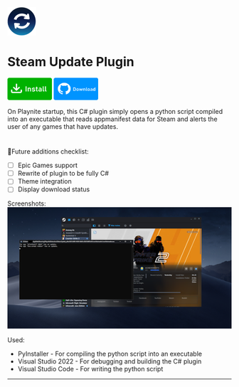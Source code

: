 <img src="icon.png" width="64" height="64"></img>
# Steam Update Plugin
<a href="https://playnite.link/addons.html#SteamUpdate_e9ecfc93-b000-4439-8dd8-a52b7b887a43"><img src="buttons/install.png" width="100" height="50"></img></a>
<a href="https://github.com/odeyity/Playnite-Steam-Update-Plugin/releases/download/1.0.1/SteamUpdate_e9ecfc93-b000-4439-8dd8-a52b7b887a43_1_0_1.pext"><img src="buttons/download.png" width="100" height="50"></img></a>

On Playnite startup, this C# plugin simply opens a python script compiled into an executable that reads appmanifest data for Steam and alerts the user of any games that have updates.
#
🔆Future additions checklist:<br>
- [ ] Epic Games support
- [ ] Rewrite of plugin to be fully C#<br>
- [ ] Theme integration<br>
- [ ] Display download status<br>

Screenshots:<br>
<img src="/screenshots/main_thumb.png">

Used:<br>
- PyInstaller - For compiling the python script into an executable<br>
- Visual Studio 2022 - For debugging and building the C# plugin<br>
- Visual Studio Code - For writing the python script

-----------------------------------------------------------------------------
